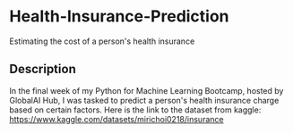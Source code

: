 # Health-Insurance-Prediction
Estimating the cost of a person's health insurance

## Description

In the final week of my Python for Machine Learning Bootcamp, hosted by GlobalAI Hub, I was tasked to predict a person's health insurance charge based on certain factors.
Here is the link to the dataset from kaggle:
https://www.kaggle.com/datasets/mirichoi0218/insurance
